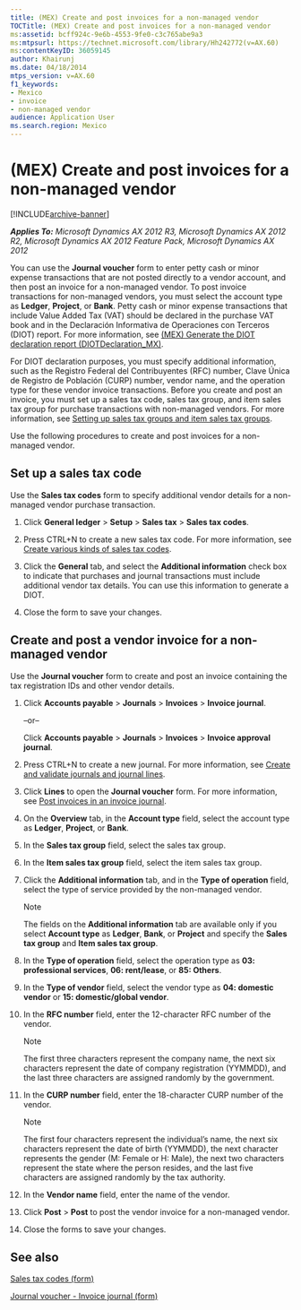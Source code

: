 ```yaml
---
title: (MEX) Create and post invoices for a non-managed vendor
TOCTitle: (MEX) Create and post invoices for a non-managed vendor
ms:assetid: bcff924c-9e6b-4553-9fe0-c3c765abe9a3
ms:mtpsurl: https://technet.microsoft.com/library/Hh242772(v=AX.60)
ms:contentKeyID: 36059145
author: Khairunj
ms.date: 04/18/2014
mtps_version: v=AX.60
f1_keywords:
- Mexico
- invoice
- non-managed vendor
audience: Application User
ms.search.region: Mexico
---
```


# (MEX) Create and post invoices for a non-managed vendor 


[!INCLUDE[archive-banner](includes/archive-banner.md)]


_**Applies To:** Microsoft Dynamics AX 2012 R3, Microsoft Dynamics AX 2012 R2, Microsoft Dynamics AX 2012 Feature Pack, Microsoft Dynamics AX 2012_

You can use the **Journal voucher** form to enter petty cash or minor expense transactions that are not posted directly to a vendor account, and then post an invoice for a non-managed vendor. To post invoice transactions for non-managed vendors, you must select the account type as **Ledger**, **Project**, or **Bank**. Petty cash or minor expense transactions that include Value Added Tax (VAT) should be declared in the purchase VAT book and in the Declaración Informativa de Operaciones con Terceros (DIOT) report. For more information, see [(MEX) Generate the DIOT declaration report (DIOTDeclaration\_MX)](mex-generate-the-diot-declaration-report-diotdeclaration-mx.md).

For DIOT declaration purposes, you must specify additional information, such as the Registro Federal del Contribuyentes (RFC) number, Clave Única de Registro de Población (CURP) number, vendor name, and the operation type for these vendor invoice transactions. Before you create and post an invoice, you must set up a sales tax code, sales tax group, and item sales tax group for purchase transactions with non-managed vendors. For more information, see [Setting up sales tax groups and item sales tax groups](setting-up-sales-tax-groups-and-item-sales-tax-groups.md).

Use the following procedures to create and post invoices for a non-managed vendor.

## Set up a sales tax code

Use the **Sales tax codes** form to specify additional vendor details for a non-managed vendor purchase transaction.

1.  Click **General ledger** \> **Setup** \> **Sales tax** \> **Sales tax codes**.

2.  Press CTRL+N to create a new sales tax code. For more information, see [Create various kinds of sales tax codes](create-various-kinds-of-sales-tax-codes.md).

3.  Click the **General** tab, and select the **Additional information** check box to indicate that purchases and journal transactions must include additional vendor tax details. You can use this information to generate a DIOT.

4.  Close the form to save your changes.

## Create and post a vendor invoice for a non-managed vendor

Use the **Journal voucher** form to create and post an invoice containing the tax registration IDs and other vendor details.

1.  Click **Accounts payable** \> **Journals** \> **Invoices** \> **Invoice journal**.
    
    –or–
    
    Click **Accounts payable** \> **Journals** \> **Invoices** \> **Invoice approval journal**.

2.  Press CTRL+N to create a new journal. For more information, see [Create and validate journals and journal lines](create-and-validate-journals-and-journal-lines.md).

3.  Click **Lines** to open the **Journal voucher** form. For more information, see [Post invoices in an invoice journal](post-invoices-in-an-invoice-journal.md).

4.  On the **Overview** tab, in the **Account type** field, select the account type as **Ledger**, **Project**, or **Bank**.

5.  In the **Sales tax group** field, select the sales tax group.

6.  In the **Item sales tax group** field, select the item sales tax group.

7.  Click the **Additional information** tab, and in the **Type of operation** field, select the type of service provided by the non-managed vendor.
    

    > [!NOTE]
    > <P>The fields on the <STRONG>Additional information</STRONG> tab are available only if you select <STRONG>Account type</STRONG> as <STRONG>Ledger</STRONG>, <STRONG>Bank</STRONG>, or <STRONG>Project</STRONG> and specify the <STRONG>Sales tax group</STRONG> and <STRONG>Item sales tax group</STRONG>.</P>



8.  In the **Type of operation** field, select the operation type as **03: professional services**, **06: rent/lease**, or **85: Others**.

9.  In the **Type of vendor** field, select the vendor type as **04: domestic vendor** or **15: domestic/global vendor**.

10. In the **RFC number** field, enter the 12-character RFC number of the vendor.
    

    > [!NOTE]
    > <P>The first three characters represent the company name, the next six characters represent the date of company registration (YYMMDD), and the last three characters are assigned randomly by the government.</P>



11. In the **CURP number** field, enter the 18-character CURP number of the vendor.
    

    > [!NOTE]
    > <P>The first four characters represent the individual’s name, the next six characters represent the date of birth (YYMMDD), the next character represents the gender (M: Female or H: Male), the next two characters represent the state where the person resides, and the last five characters are assigned randomly by the tax authority.</P>



12. In the **Vendor name** field, enter the name of the vendor.

13. Click **Post** \> **Post** to post the vendor invoice for a non-managed vendor.

14. Close the forms to save your changes.

## See also

[Sales tax codes (form)](https://technet.microsoft.com/library/aa553257\(v=ax.60\))

[Journal voucher - Invoice journal (form)](https://technet.microsoft.com/library/aa616218\(v=ax.60\))

  


